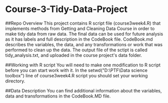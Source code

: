 # Course-3-Tidy-Data-Project
##Repo Overview This project contains R script file (course3week4.R) that implements methods from Getting and Cleaning Data Course in order to make tidy data from raw data. The final data can be used for future analysis as it has labels and full description in the CodeBook file. CodeBook.md describes the variables, the data, and any transformations or work that was performed to clean up the data. The output file of the sctipt is called tidy_analysis.txt, and uploaded in the course project's data folder.

##Working with R script You will need to make one modification to R script before you can start work with it. In the setwd("D:\\PTF\\Data science toolbox") line of course3week4.R script you should set your working directory.

##Data Description You can find additional information about the variables, data and transformations in the CodeBook.MD file. 
